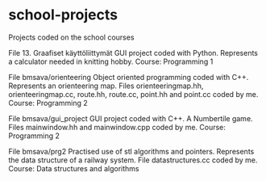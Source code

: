 # school-projects
Projects coded on the school courses

File 13. Graafiset käyttöliittymät
GUI project coded with Python. Represents a calculator needed in knitting hobby. Course: Programming 1

File bmsava/orienteering
Object oriented programming coded with C++. Represents an orienteering map. Files orienteeringmap.hh, orienteeringmap.cc, route.hh, route.cc, point.hh and point.cc coded by me. Course: Programming 2

File bmsava/gui_project
GUI project coded with C++. A Numbertile game. Files mainwindow.hh and mainwindow.cpp coded by me. Course: Programming 2

File bmsava/prg2
Practised use of stl algorithms and pointers. Represents the data structure of a railway system. File datastructures.cc coded by me. Course: Data structures and algorithms
